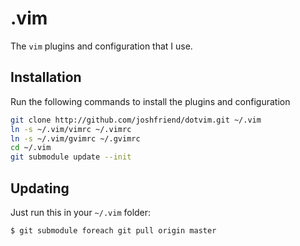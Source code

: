 # .vim

The `vim` plugins and configuration that I use.

## Installation
Run the following commands to install the plugins and configuration

```bash
git clone http://github.com/joshfriend/dotvim.git ~/.vim
ln -s ~/.vim/vimrc ~/.vimrc
ln -s ~/.vim/gvimrc ~/.gvimrc
cd ~/.vim
git submodule update --init
```

## Updating
Just run this in your `~/.vim` folder:

    $ git submodule foreach git pull origin master

